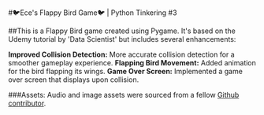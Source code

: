 #🐦Ece's Flappy Bird Game🐦 | Python Tinkering #3

##This is a Flappy Bird game created using Pygame. It's based on the Udemy tutorial by 'Data Scientist' but includes several enhancements:

**Improved Collision Detection:** More accurate collision detection for a smoother gameplay experience.
**Flapping Bird Movement:** Added animation for the bird flapping its wings.
**Game Over Screen:** Implemented a game over screen that displays upon collision.

###Assets:
Audio and image assets were sourced from a fellow [Github contributor](https://github.com/zhaolingzhi/FlapPyBird-master).
